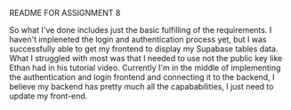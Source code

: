 README FOR ASSIGNMENT 8

So what I've done includes just the basic fulfilling of the requirements. I haven't impleneted the login and authentication process yet, but I was successfully able to get my frontend to display my Supabase tables data. What I struggled with most was that I needed to use not the public key like Ethan had in his tutorial video. Currently I'm in the middle of implementing the authentication and login frontend and connecting it to the backend, I believe my backend has pretty much all the capababilities, I just need to update my front-end.